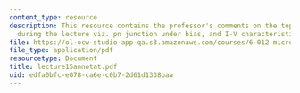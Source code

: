 ```yaml
---
content_type: resource
description: This resource contains the professor's comments on the topics covered
  during the lecture viz. pn junction under bias, and I-V characteristics.
file: https://ol-ocw-studio-app-qa.s3.amazonaws.com/courses/6-012-microelectronic-devices-and-circuits-fall-2005/edfa0bfce078ca6ec0b72d61d1338baa_lecture15annotat.pdf
file_type: application/pdf
resourcetype: Document
title: lecture15annotat.pdf
uid: edfa0bfc-e078-ca6e-c0b7-2d61d1338baa
---
```

